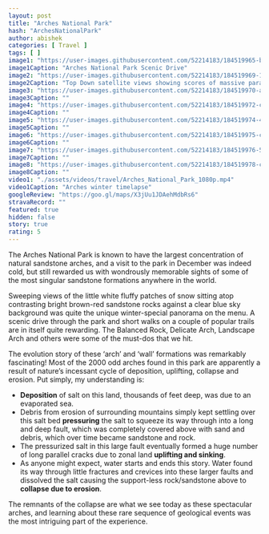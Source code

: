 ```yaml
---
layout: post
title: "Arches National Park"
hash: "ArchesNationalPark"
author: abishek
categories: [ Travel ]
tags: [ ]
image1: "https://user-images.githubusercontent.com/52214183/184519965-b7024d81-4266-4999-92c0-25a5b0ba5045.jpg"
image1Caption: "Arches National Park Scenic Drive"
image2: "https://user-images.githubusercontent.com/52214183/184519969-1508959e-8444-4710-91d6-3e9da2f2a017.jpg"
image2Caption: "Top Down satellite views showing scores of massive parallel cracks in the salt valley"
image3: "https://user-images.githubusercontent.com/52214183/184519970-a3ea8677-fa42-4982-969b-b6d2fcddc984.jpg"
image3Caption: ""
image4: "https://user-images.githubusercontent.com/52214183/184519972-c1dcb416-2140-4dcc-b25e-e11e49ecf017.jpg"
image4Caption: ""
image5: "https://user-images.githubusercontent.com/52214183/184519974-498fa7be-0b8c-432d-bb8d-df26de7b7b54.jpg"
image5Caption: ""
image6: "https://user-images.githubusercontent.com/52214183/184519975-ca35137e-d2e2-4ca9-a3ad-059c632bab8c.jpg"
image6Caption: ""
image7: "https://user-images.githubusercontent.com/52214183/184519976-5a770056-9c86-4d16-afe7-25b54368b251.jpg"
image7Caption: ""
image8: "https://user-images.githubusercontent.com/52214183/184519978-cb6f5c7f-b180-4e27-bb04-66a7336ca8cc.jpg"
image8Caption: ""
video1: "./assets/videos/travel/Arches_National_Park_1080p.mp4"
video1Caption: "Arches winter timelapse"
googleReview: "https://goo.gl/maps/X3jUu1JDAehMdbRs6"
stravaRecord: ""
featured: true
hidden: false
story: true
rating: 5
---
```


The Arches National Park is known to have the largest concentration of natural sandstone arches, and a visit to the park in December was indeed cold, but still rewarded us with wondrously memorable sights of some of the most singular sandstone formations anywhere in the world.

Sweeping views of the little white fluffy patches of snow sitting atop contrasting bright brown-red sandstone rocks against a clear blue sky background was quite the unique winter-special panorama on the menu. A scenic drive through the park and short walks on a couple of popular trails are in itself quite rewarding. The Balanced Rock, Delicate Arch, Landscape Arch and others were some of the must-dos that we hit.

The evolution story of these ‘arch’ and ‘wall’ formations was remarkably fascinating! Most of the 2000 odd arches found in this park are apparently a result of nature’s incessant cycle of deposition, uplifting, collapse and erosion. Put simply, my understanding is:
- **Deposition** of salt on this land, thousands of feet deep, was due to an evaporated sea.
- Debris from erosion of surrounding mountains simply kept settling over this salt bed **pressuring** the salt to squeeze its way through into a long and deep fault, which was completely covered above with sand and debris, which over time became sandstone and rock.
- The pressurized salt in this large fault eventually formed a huge number of long parallel cracks due to zonal land **uplifting and sinking**.
- As anyone might expect, water starts and ends this story. Water found its way through little fractures and crevices into these larger faults and dissolved the salt causing the support-less rock/sandstone above to **collapse due to erosion**.

The remnants of the collapse are what we see today as these spectacular arches, and learning about these rare sequence of geological events was the most intriguing part of the experience.